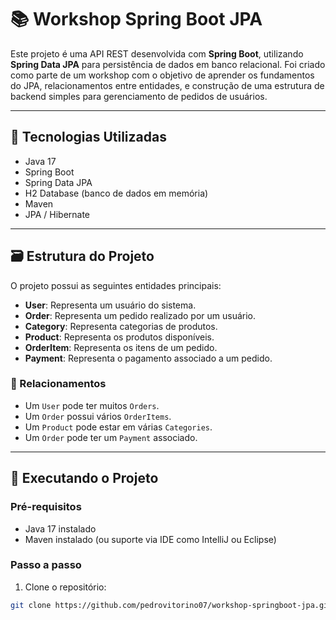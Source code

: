 # 📚 Workshop Spring Boot JPA

Este projeto é uma API REST desenvolvida com **Spring Boot**, utilizando **Spring Data JPA** para persistência de dados em banco relacional. Foi criado como parte de um workshop com o objetivo de aprender os fundamentos do JPA, relacionamentos entre entidades, e construção de uma estrutura de backend simples para gerenciamento de pedidos de usuários.

---

## 🚀 Tecnologias Utilizadas

- Java 17
- Spring Boot
- Spring Data JPA
- H2 Database (banco de dados em memória)
- Maven
- JPA / Hibernate

---

## 🗃️ Estrutura do Projeto

O projeto possui as seguintes entidades principais:

- **User**: Representa um usuário do sistema.
- **Order**: Representa um pedido realizado por um usuário.
- **Category**: Representa categorias de produtos.
- **Product**: Representa os produtos disponíveis.
- **OrderItem**: Representa os itens de um pedido.
- **Payment**: Representa o pagamento associado a um pedido.

### 🧩 Relacionamentos

- Um `User` pode ter muitos `Orders`.
- Um `Order` possui vários `OrderItems`.
- Um `Product` pode estar em várias `Categories`.
- Um `Order` pode ter um `Payment` associado.

---

## 🔄 Executando o Projeto

### Pré-requisitos

- Java 17 instalado
- Maven instalado (ou suporte via IDE como IntelliJ ou Eclipse)

### Passo a passo

1. Clone o repositório:

```bash
git clone https://github.com/pedrovitorino07/workshop-springboot-jpa.git
